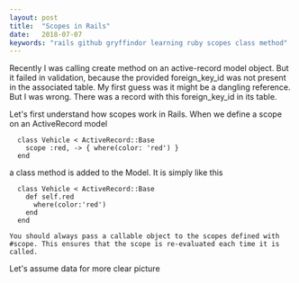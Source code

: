 ```yaml
---
layout: post
title:  "Scopes in Rails"
date:   2018-07-07
keywords: "rails github gryffindor learning ruby scopes class method"
---
```


Recently I was calling create method on an active-record model object. But it failed in validation, because 
the provided foreign_key_id was not present in the associated table. My first guess was it might be a dangling reference.
 But I was wrong. There was a record with this foreign_key_id in its table.
 
 Let's first understand how scopes work in Rails. When we define a scope on an ActiveRecord model
      
      class Vehicle < ActiveRecord::Base
        scope :red, -> { where(color: 'red') }
      end
 
 a class method is added to the Model. It is simply like this

      class Vehicle < ActiveRecord::Base
        def self.red
          where(color:'red')
        end
      end



`You should always pass a callable object to the scopes defined with #scope. This ensures that the scope is re-evaluated each
time it is called.`

 
Let's assume data for more clear picture

<img src="{{ '/assets/img/scopes_1.png' | prepend: site.baseurl }}" alt="">

